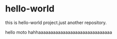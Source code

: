 # hello-world
this is hello-world project.just another repository.



hello moto hahhaaaaaaaaaaaaaaaaaaaaaaaaaaaaaa
